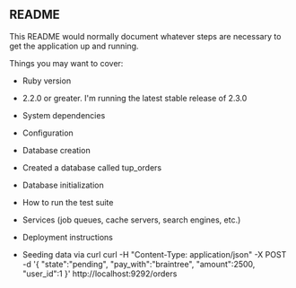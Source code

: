 ## README

This README would normally document whatever steps are necessary to get the
application up and running.

Things you may want to cover:

* Ruby version
- 2.2.0 or greater. I'm running the latest stable release of 2.3.0

* System dependencies

* Configuration

* Database creation
- Created a database called tup_orders

* Database initialization

* How to run the test suite

* Services (job queues, cache servers, search engines, etc.)

* Deployment instructions

* Seeding data via curl
curl -H "Content-Type: application/json" -X POST -d '{ "state":"pending", "pay_with":"braintree", "amount":2500, "user_id":1 }' http://localhost:9292/orders
